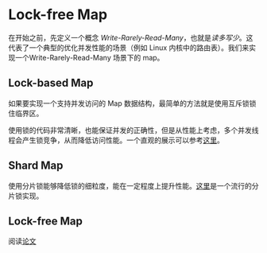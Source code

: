 # Lock-free Map

在开始之前，先定义一个概念 *Write-Rarely-Read-Many*，也就是*读多写少*。这代表了一个典型的优化并发性能的场景（例如 Linux 内核中的路由表）。我们来实现一个Write-Rarely-Read-Many 场景下的 map。

## Lock-based  Map

如果要实现一个支持并发访问的 Map 数据结构，最简单的方法就是使用互斥锁锁住临界区。

使用锁的代码非常清晰，也能保证并发的正确性，但是从性能上考虑，多个并发线程会产生锁竞争，从而降低访问性能。一个直观的展示可以参考[这里](http://preshing.com/20111118/locks-arent-slow-lock-contention-is/)。

## Shard Map

使用分片锁能够降低锁的细粒度，能在一定程度上提升性能。[这里](https://github.com/orcaman/concurrent-map)是一个流行的分片锁实现。

## Lock-free Map

阅读[论文](https://dl.acm.org/doi/pdf/10.1145/224964.224988)





